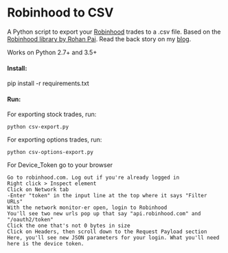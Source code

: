 # Robinhood to CSV

A Python script to export your [Robinhood](https://www.robinhood.com) trades to a .csv file.  Based on the [Robinhood library by Rohan Pai](https://github.com/Jamonek/Robinhood).  Read the back story on my [blog](http://www.onlineaspect.com/2015/12/17/export-robinhood-investments-to-csv).

Works on Python 2.7+ and 3.5+

#### Install:
pip install -r requirements.txt

#### Run:

For exporting stock trades, run:

`python csv-export.py`

For exporting options trades, run:

`python csv-options-export.py`


For Device_Token go to your browser

    Go to robinhood.com. Log out if you're already logged in
    Right click > Inspect element
    Click on Network tab
    -Enter "token" in the input line at the top where it says "Filter URLs"
    With the network monitor-er open, login to Robinhood
    You'll see two new urls pop up that say "api.robinhood.com" and "/oauth2/token"
    Click the one that's not 0 bytes in size
    Click on Headers, then scroll down to the Request Payload section
    Here, you'll see new JSON parameters for your login. What you'll need here is the device token.
